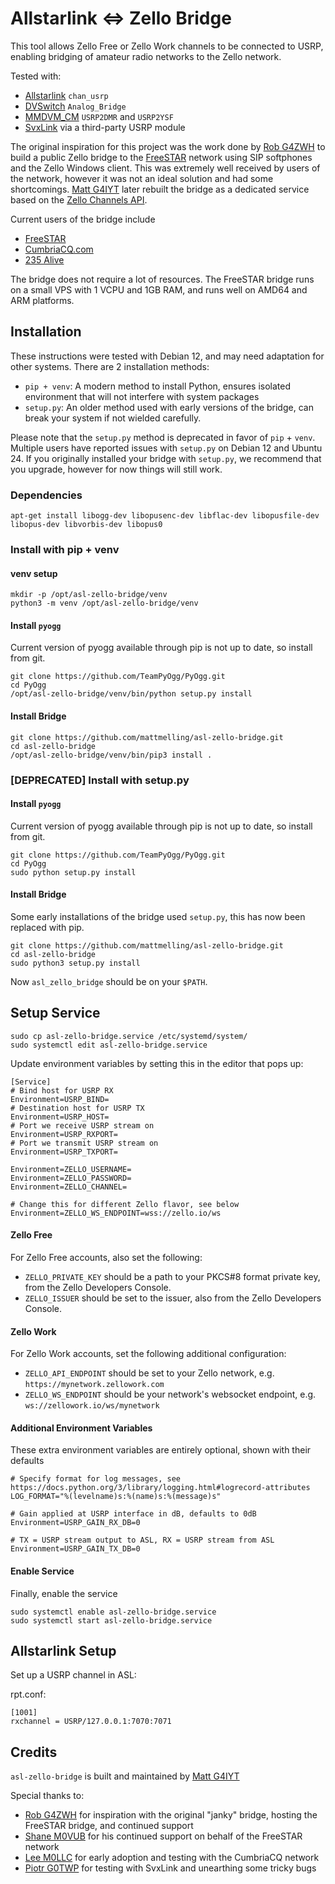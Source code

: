 # Allstarlink <=> Zello Bridge
This tool allows Zello Free or Zello Work channels to be connected to USRP, enabling bridging of amateur radio networks to the Zello network.

Tested with:
- [Allstarlink](https://www.allstarlink.org/) `chan_usrp`
- [DVSwitch](https://dvswitch.groups.io/g/main?) `Analog_Bridge`
- [MMDVM_CM](https://github.com/juribeparada/MMDVM_CM) `USRP2DMR` and `USRP2YSF`
- [SvxLink](https://www.svxlink.org/) via a third-party USRP module

The original inspiration for this project was the work done by [Rob G4ZWH](https://www.qrz.com/db/G4ZWH) to build a public Zello bridge to the [FreeSTAR](https://freestar.network/) network using SIP softphones and the Zello Windows client. This was extremely well received by users of the network, however it was not an ideal solution and had some shortcomings. [Matt G4IYT](https://www.qrz.com/db/G4IYT) later rebuilt the bridge as a dedicated service based on the [Zello Channels API](https://github.com/zelloptt/zello-channel-api/blob/master/API.md).

Current users of the bridge include
- [FreeSTAR](https://freestar.network)
- [CumbriaCQ.com](https://cumbriacq.com/)
- [235 Alive](https://235alive.com)

The bridge does not require a lot of resources. The FreeSTAR bridge runs on a small VPS with 1 VCPU and 1GB RAM, and runs well on AMD64 and ARM platforms.

## Installation
These instructions were tested with Debian 12, and may need adaptation for other systems. There are 2 installation methods:

- `pip + venv`: A modern method to install Python, ensures isolated environment that will not interfere with system packages
- `setup.py`: An older method used with early versions of the bridge, can break your system if not wielded carefully.

Please note that the `setup.py` method is deprecated in favor of `pip` + `venv`. Multiple users have reported issues with `setup.py` on Debian 12 and Ubuntu 24. If you originally installed your bridge with `setup.py`, we recommend that you upgrade, however for now things will still work.

### Dependencies
```
apt-get install libogg-dev libopusenc-dev libflac-dev libopusfile-dev libopus-dev libvorbis-dev libopus0
```

### Install with pip + venv
#### venv setup
```
mkdir -p /opt/asl-zello-bridge/venv
python3 -m venv /opt/asl-zello-bridge/venv
```
#### Install `pyogg`
Current version of pyogg available through pip is not up to date, so install from git.
```
git clone https://github.com/TeamPyOgg/PyOgg.git
cd PyOgg
/opt/asl-zello-bridge/venv/bin/python setup.py install
```
#### Install Bridge
```
git clone https://github.com/mattmelling/asl-zello-bridge.git
cd asl-zello-bridge
/opt/asl-zello-bridge/venv/bin/pip3 install .
```
### [DEPRECATED] Install with setup.py
#### Install `pyogg`
Current version of pyogg available through pip is not up to date, so install from git.
```
git clone https://github.com/TeamPyOgg/PyOgg.git
cd PyOgg
sudo python setup.py install
```
#### Install Bridge
Some early installations of the bridge used `setup.py`, this has now been replaced with pip.
```
git clone https://github.com/mattmelling/asl-zello-bridge.git
cd asl-zello-bridge
sudo python3 setup.py install
```

Now `asl_zello_bridge` should be on your `$PATH`. 





## Setup Service
```
sudo cp asl-zello-bridge.service /etc/systemd/system/
sudo systemctl edit asl-zello-bridge.service
```

Update environment variables by setting this in the editor that pops up:

```
[Service]
# Bind host for USRP RX
Environment=USRP_BIND=
# Destination host for USRP TX
Environment=USRP_HOST=
# Port we receive USRP stream on
Environment=USRP_RXPORT=
# Port we transmit USRP stream on
Environment=USRP_TXPORT=

Environment=ZELLO_USERNAME=
Environment=ZELLO_PASSWORD=
Environment=ZELLO_CHANNEL=

# Change this for different Zello flavor, see below
Environment=ZELLO_WS_ENDPOINT=wss://zello.io/ws
```

#### Zello Free
For Zello Free accounts, also set the following:

- `ZELLO_PRIVATE_KEY` should be a path to your PKCS#8 format private key, from the Zello Developers Console.
- `ZELLO_ISSUER` should be set to the issuer, also from the Zello Developers Console.

#### Zello Work
For Zello Work accounts, set the following additional configuration:

- `ZELLO_API_ENDPOINT` should be set to your Zello network, e.g. `https://mynetwork.zellowork.com`
- `ZELLO_WS_ENDPOINT` should be your network's websocket endpoint, e.g. `ws://zellowork.io/ws/mynetwork`

#### Additional Environment Variables
These extra environment variables are entirely optional, shown with their defaults

```
# Specify format for log messages, see https://docs.python.org/3/library/logging.html#logrecord-attributes
LOG_FORMAT="%(levelname)s:%(name)s:%(message)s"

# Gain applied at USRP interface in dB, defaults to 0dB
Environment=USRP_GAIN_RX_DB=0

# TX = USRP stream output to ASL, RX = USRP stream from ASL
Environment=USRP_GAIN_TX_DB=0
```

#### Enable Service
Finally, enable the service

```
sudo systemctl enable asl-zello-bridge.service
sudo systemctl start asl-zello-bridge.service
```

## Allstarlink Setup
Set up a USRP channel in ASL:

rpt.conf:

```
[1001]
rxchannel = USRP/127.0.0.1:7070:7071
```

## Credits
`asl-zello-bridge` is built and maintained by [Matt G4IYT](https://www.qrz.com/db/G4IYT)

Special thanks to:
- [Rob G4ZWH](https://www.qrz.com/db/G4ZWH) for inspiration with the original "janky" bridge, hosting the FreeSTAR bridge, and continued support 
- [Shane M0VUB](https://www.qrz.com/db/M0VUB) for his continued support on behalf of the FreeSTAR network
- [Lee M0LLC](https://www.qrz.com/db/M0LLC) for early adoption and testing with the CumbriaCQ network
- [Piotr G0TWP](https://www.qrz.com/db/G0TWP) for testing with SvxLink and unearthing some tricky bugs
